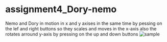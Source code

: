 # assignment4_Dory-nemo
Nemo and Dory in motion in x and y axises in the same time by pessing on the lef and right buttons so they scales and moves in the x-axis
also the rotates arround y-axis by pressing on the up and down buttons
![sample](https://www.youtube.com/watch?v=RXS3DABkD2o&feature=youtu.be)
